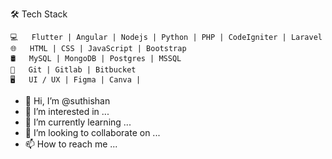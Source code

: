 🛠 Tech Stack

    💻   Flutter | Angular | Nodejs | Python | PHP | CodeIgniter | Laravel
    🌐   HTML | CSS | JavaScript | Bootstrap
    🛢   MySQL | MongoDB | Postgres | MSSQL
    🔧   Git | Gitlab | Bitbucket
    🖥   UI / UX | Figma | Canva |


- 👋 Hi, I’m @suthishan
- 👀 I’m interested in ...
- 🌱 I’m currently learning ...
- 💞️ I’m looking to collaborate on ...
- 📫 How to reach me ...

<!---
suthishan/suthishan is a ✨ special ✨ repository because its `README.md` (this file) appears on your GitHub profile.
You can click the Preview link to take a look at your changes.
--->
